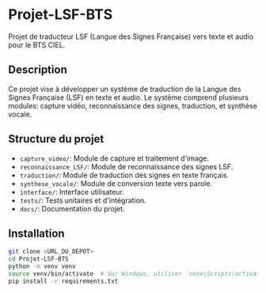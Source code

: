 # Projet-LSF-BTS

Projet de traducteur LSF (Langue des Signes Française) vers texte et audio pour le BTS CIEL.

## Description

Ce projet vise à développer un système de traduction de la Langue des Signes Française (LSF) en texte et audio. Le système comprend plusieurs modules: capture vidéo, reconnaissance des signes, traduction, et synthèse vocale.

## Structure du projet

- `capture_video/`: Module de capture et traitement d'image.
- `reconnaissance_LSF/`: Module de reconnaissance des signes LSF.
- `traduction/`: Module de traduction des signes en texte français.
- `synthese_vocale/`: Module de conversion texte vers parole.
- `interface/`: Interface utilisateur.
- `tests/`: Tests unitaires et d'intégration.
- `docs/`: Documentation du projet.

## Installation

```bash
git clone <URL_DU_DEPOT>
cd Projet-LSF-BTS
python -m venv venv
source venv/bin/activate  # Sur Windows, utiliser `venv\Scripts\activate`
pip install -r requirements.txt
